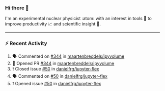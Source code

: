 ### Hi there 👋
I'm an experimental nuclear physicist :atom: with an interest in tools :wrench: to improve productivity :chart_with_upwards_trend: and scientific insight :telescope:.
<!--
**agoose77/agoose77** is a ✨ _special_ ✨ repository because its `README.md` (this file) appears on your GitHub profile.

Here are some ideas to get you started:

- 🔭 I’m currently working on ...
- 🌱 I’m currently learning ...
- 👯 I’m looking to collaborate on ...
- 🤔 I’m looking for help with ...
- 💬 Ask me about ...
- 📫 How to reach me: ...
- 😄 Pronouns: ...
- ⚡ Fun fact: ...
-->

---
### :zap: Recent Activity
<!--START_SECTION:activity-->
1. 🗣 Commented on [#344](https://github.com//maartenbreddels/ipyvolume/issues/344) in [maartenbreddels/ipyvolume](https://github.com//maartenbreddels/ipyvolume)
2. 💪 Opened PR [#344](https://github.com//maartenbreddels/ipyvolume/pull/344) in [maartenbreddels/ipyvolume](https://github.com//maartenbreddels/ipyvolume)
3. ❗️ Closed issue [#50](https://github.com//danielfrg/jupyter-flex/issues/50) in [danielfrg/jupyter-flex](https://github.com//danielfrg/jupyter-flex)
4. 🗣 Commented on [#50](https://github.com//danielfrg/jupyter-flex/issues/50) in [danielfrg/jupyter-flex](https://github.com//danielfrg/jupyter-flex)
5. ❗️ Opened issue [#50](https://github.com//danielfrg/jupyter-flex/issues/50) in [danielfrg/jupyter-flex](https://github.com//danielfrg/jupyter-flex)
<!--END_SECTION:activity-->
